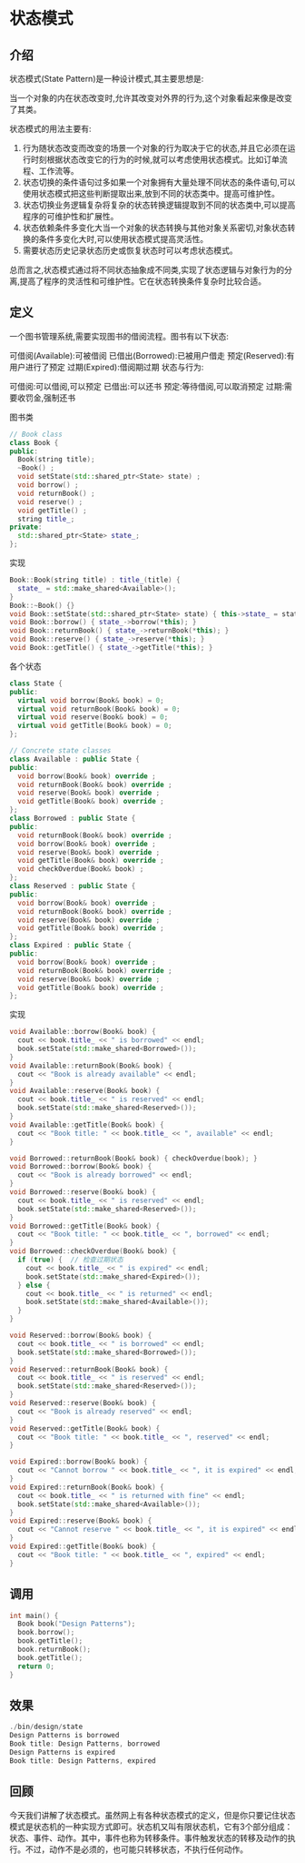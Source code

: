 # 状态模式

## 介绍

状态模式(State Pattern)是一种设计模式,其主要思想是:

当一个对象的内在状态改变时,允许其改变对外界的行为,这个对象看起来像是改变了其类。

状态模式的用法主要有:

1. 行为随状态改变而改变的场景一个对象的行为取决于它的状态,并且它必须在运行时刻根据状态改变它的行为的时候,就可以考虑使用状态模式。比如订单流程、工作流等。
2. 状态切换的条件语句过多如果一个对象拥有大量处理不同状态的条件语句,可以使用状态模式把这些判断提取出来,放到不同的状态类中。提高可维护性。
3. 状态切换业务逻辑复杂将复杂的状态转换逻辑提取到不同的状态类中,可以提高程序的可维护性和扩展性。
4. 状态依赖条件多变化大当一个对象的状态转换与其他对象关系密切,对象状态转换的条件多变化大时,可以使用状态模式提高灵活性。
5. 需要状态历史记录状态历史或恢复状态时可以考虑状态模式。

总而言之,状态模式通过将不同状态抽象成不同类,实现了状态逻辑与对象行为的分离,提高了程序的灵活性和可维护性。它在状态转换条件复杂时比较合适。

## 定义

一个图书管理系统,需要实现图书的借阅流程。图书有以下状态:

可借阅(Available):可被借阅
已借出(Borrowed):已被用户借走
预定(Reserved):有用户进行了预定
过期(Expired):借阅期过期
状态与行为:

可借阅:可以借阅,可以预定
已借出:可以还书
预定:等待借阅,可以取消预定
过期:需要收罚金,强制还书

图书类

```cpp
// Book class 
class Book {
public:
  Book(string title);
  ~Book() ;
  void setState(std::shared_ptr<State> state) ;
  void borrow() ;
  void returnBook() ;
  void reserve() ;
  void getTitle() ;
  string title_;
private:
  std::shared_ptr<State> state_;
};
```

实现

```cpp
Book::Book(string title) : title_(title) {
  state_ = std::make_shared<Available>();
}
Book::~Book() {}
void Book::setState(std::shared_ptr<State> state) { this->state_ = state; }
void Book::borrow() { state_->borrow(*this); }
void Book::returnBook() { state_->returnBook(*this); }
void Book::reserve() { state_->reserve(*this); }
void Book::getTitle() { state_->getTitle(*this); }
```

各个状态

```cpp
class State {
public:
  virtual void borrow(Book& book) = 0;
  virtual void returnBook(Book& book) = 0;
  virtual void reserve(Book& book) = 0;
  virtual void getTitle(Book& book) = 0;
};

// Concrete state classes
class Available : public State {
public:
  void borrow(Book& book) override ;
  void returnBook(Book& book) override ;
  void reserve(Book& book) override ;
  void getTitle(Book& book) override ;
};
class Borrowed : public State {
public:
  void returnBook(Book& book) override ;
  void borrow(Book& book) override ;
  void reserve(Book& book) override ;
  void getTitle(Book& book) override ;
  void checkOverdue(Book& book) ;
};
class Reserved : public State {
public:
  void borrow(Book& book) override ;
  void returnBook(Book& book) override ;
  void reserve(Book& book) override ;
  void getTitle(Book& book) override ;
};
class Expired : public State {
public:
  void borrow(Book& book) override ;
  void returnBook(Book& book) override ;
  void reserve(Book& book) override ;
  void getTitle(Book& book) override ;
};
```

实现

```cpp
void Available::borrow(Book& book) {
  cout << book.title_ << " is borrowed" << endl;
  book.setState(std::make_shared<Borrowed>());
}
void Available::returnBook(Book& book) {
  cout << "Book is already available" << endl;
}
void Available::reserve(Book& book) {
  cout << book.title_ << " is reserved" << endl;
  book.setState(std::make_shared<Reserved>());
}
void Available::getTitle(Book& book) {
  cout << "Book title: " << book.title_ << ", available" << endl;
}

void Borrowed::returnBook(Book& book) { checkOverdue(book); }
void Borrowed::borrow(Book& book) {
  cout << "Book is already borrowed" << endl;
}
void Borrowed::reserve(Book& book) {
  cout << book.title_ << " is reserved" << endl;
  book.setState(std::make_shared<Reserved>());
}
void Borrowed::getTitle(Book& book) {
  cout << "Book title: " << book.title_ << ", borrowed" << endl;
}
void Borrowed::checkOverdue(Book& book) {
  if (true) {  // 检查过期状态
    cout << book.title_ << " is expired" << endl;
    book.setState(std::make_shared<Expired>());
  } else {
    cout << book.title_ << " is returned" << endl;
    book.setState(std::make_shared<Available>());
  }
}

void Reserved::borrow(Book& book) {
  cout << book.title_ << " is borrowed" << endl;
  book.setState(std::make_shared<Borrowed>());
}
void Reserved::returnBook(Book& book) {
  cout << book.title_ << " is reserved" << endl;
  book.setState(std::make_shared<Reserved>());
}
void Reserved::reserve(Book& book) {
  cout << "Book is already reserved" << endl;
}
void Reserved::getTitle(Book& book) {
  cout << "Book title: " << book.title_ << ", reserved" << endl;
}

void Expired::borrow(Book& book) {
  cout << "Cannot borrow " << book.title_ << ", it is expired" << endl;
}
void Expired::returnBook(Book& book) {
  cout << book.title_ << " is returned with fine" << endl;
  book.setState(std::make_shared<Available>());
}
void Expired::reserve(Book& book) {
  cout << "Cannot reserve " << book.title_ << ", it is expired" << endl;
}
void Expired::getTitle(Book& book) {
  cout << "Book title: " << book.title_ << ", expired" << endl;
}
```

## 调用

```cpp
int main() {
  Book book("Design Patterns");
  book.borrow();
  book.getTitle();
  book.returnBook();
  book.getTitle();
  return 0;
}
```

## 效果

```cpp
./bin/design/state   
Design Patterns is borrowed
Book title: Design Patterns, borrowed
Design Patterns is expired
Book title: Design Patterns, expired
```

## 回顾

今天我们讲解了状态模式。虽然网上有各种状态模式的定义，但是你只要记住状态模式是状态机的一种实现方式即可。状态机又叫有限状态机，它有3个部分组成：状态、事件、动作。其中，事件也称为转移条件。事件触发状态的转移及动作的执行。不过，动作不是必须的，也可能只转移状态，不执行任何动作。